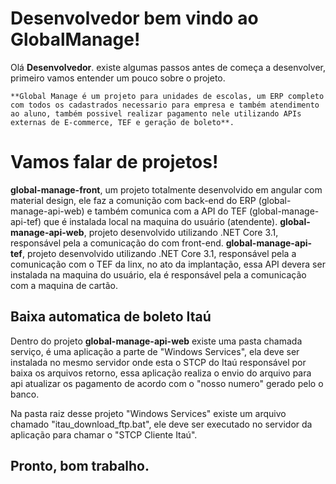 ﻿# Desenvolvedor bem vindo ao GlobalManage!

Olá **Desenvolvedor**. existe algumas passos antes de começa a desenvolver, primeiro vamos entender um pouco sobre o projeto.

	**Global Manage é um projeto para unidades de escolas, um ERP completo com todos os cadastrados necessario para empresa e também atendimento ao aluno, também possivel realizar pagamento nele utilizando APIs externas de E-commerce, TEF e geração de boleto**.


# Vamos falar de projetos!

**global-manage-front**, um projeto totalmente desenvolvido em angular com material design, ele faz a comunição com back-end do ERP (global-manage-api-web) e também comunica com a API do TEF (global-manage-api-tef) que é instalada local na maquina do usuário (atendente).
**global-manage-api-web**, projeto desenvolvido utilizando .NET Core 3.1, responsável pela a comunicação do com front-end.
**global-manage-api-tef**, projeto desenvolvido utilizando .NET Core 3.1, responsável pela a comunicação com o TEF da linx, no ato da implantação, essa API devera ser instalada na maquina do usuário, ela é responsável pela a comunicação com a maquina de cartão.

## Baixa automatica de boleto Itaú

Dentro do projeto **global-manage-api-web** existe uma pasta chamada serviço, é uma aplicação a parte de "Windows Services", ela deve ser instalada no mesmo servidor onde esta o STCP do Itaú responsável por baixa os arquivos retorno, essa aplicação realiza o envio do arquivo para api atualizar os pagamento de acordo com o "nosso numero" gerado pelo o banco.

Na pasta raiz desse projeto "Windows Services" existe um arquivo chamado "itau_download_ftp.bat", ele deve ser executado no servidor da aplicação para chamar o "STCP Cliente Itaú".

## Pronto, bom trabalho.

